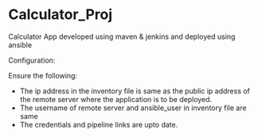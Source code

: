 # Calculator_Proj
Calculator App developed using maven &amp; jenkins and deployed using ansible

Configuration:

Ensure the following:
* The ip address in the inventory file is same as the public ip address of the remote server where the application is to be deployed.
* The username of remote server and ansible_user in inventory file are same
* The credentials and pipeline links are upto date.

